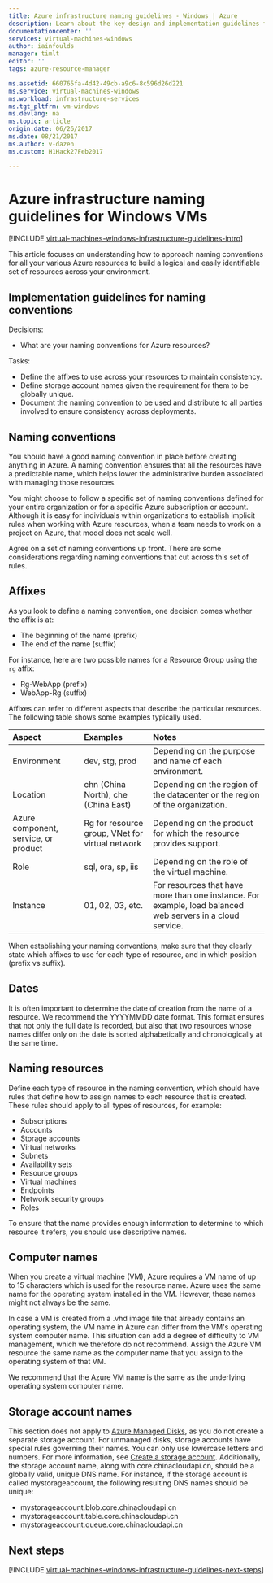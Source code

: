 ```yaml
---
title: Azure infrastructure naming guidelines - Windows | Azure
description: Learn about the key design and implementation guidelines for naming in Azure infrastructure services.
documentationcenter: ''
services: virtual-machines-windows
author: iainfoulds
manager: timlt
editor: ''
tags: azure-resource-manager

ms.assetid: 660765fa-4d42-49cb-a9c6-8c596d26d221
ms.service: virtual-machines-windows
ms.workload: infrastructure-services
ms.tgt_pltfrm: vm-windows
ms.devlang: na
ms.topic: article
origin.date: 06/26/2017
ms.date: 08/21/2017
ms.author: v-dazen
ms.custom: H1Hack27Feb2017

---
```

# Azure infrastructure naming guidelines for Windows VMs

[!INCLUDE [virtual-machines-windows-infrastructure-guidelines-intro](../../../includes/virtual-machines-windows-infrastructure-guidelines-intro.md)]

This article focuses on understanding how to approach naming conventions for all your various Azure resources to build a logical and easily identifiable set of resources across your environment.

## Implementation guidelines for naming conventions
Decisions:

* What are your naming conventions for Azure resources?

Tasks:

* Define the affixes to use across your resources to maintain consistency.
* Define storage account names given the requirement for them to be globally unique.
* Document the naming convention to be used and distribute to all parties involved to ensure consistency across deployments.

## Naming conventions
You should have a good naming convention in place before creating anything in Azure. A naming convention ensures that all the resources have a predictable name, which helps lower the administrative burden associated with managing those resources.

You might choose to follow a specific set of naming conventions defined for your entire organization or for a specific Azure subscription or account. Although it is easy for individuals within organizations to establish implicit rules when working with Azure resources, when a team needs to work on a project on Azure, that model does not scale well.

Agree on a set of naming conventions up front. There are some considerations regarding naming conventions that cut across this set of rules.

## Affixes
As you look to define a naming convention, one decision comes whether the affix is at:

* The beginning of the name (prefix)
* The end of the name (suffix)

For instance, here are two possible names for a Resource Group using the `rg` affix:

* Rg-WebApp (prefix)
* WebApp-Rg (suffix)

Affixes can refer to different aspects that describe the particular resources. The following table shows some examples typically used.

| Aspect | Examples | Notes |
|:--- |:--- |:--- |
| Environment |dev, stg, prod |Depending on the purpose and name of each environment. |
| Location | chn (China North), che (China East) | Depending on the region of the datacenter or the region of the organization. |
| Azure component, service, or product |Rg for resource group, VNet for virtual network |Depending on the product for which the resource provides support. |
| Role |sql, ora, sp, iis |Depending on the role of the virtual machine. |
| Instance |01, 02, 03, etc. |For resources that have more than one instance. For example, load balanced web servers in a cloud service. |

When establishing your naming conventions, make sure that they clearly state which affixes to use for each type of resource, and in which position (prefix vs suffix).

## Dates
It is often important to determine the date of creation from the name of a resource. We recommend the YYYYMMDD date format. This format ensures that not only the full date is recorded, but also that two resources whose names differ only on the date is sorted alphabetically and chronologically at the same time.

## Naming resources
Define each type of resource in the naming convention, which should have rules that define how to assign names to each resource that is created. These rules should apply to all types of resources, for example:

* Subscriptions
* Accounts
* Storage accounts
* Virtual networks
* Subnets
* Availability sets
* Resource groups
* Virtual machines
* Endpoints
* Network security groups
* Roles

To ensure that the name provides enough information to determine to which resource it refers, you should use descriptive names.

## Computer names
When you create a virtual machine (VM), Azure requires a VM name of up to 15 characters which is used for the resource name. Azure uses the same name for the operating system installed in the VM. However, these names might not always be the same.

In case a VM is created from a .vhd image file that already contains an operating system, the VM name in Azure can differ from the VM's operating system computer name. This situation can add a degree of difficulty to VM management, which we therefore do not recommend. Assign the Azure VM resource the same name as the computer name that you assign to the operating system of that VM.

We recommend that the Azure VM name is the same as the underlying operating system computer name.

## Storage account names
This section does not apply to [Azure Managed Disks](../../storage/storage-managed-disks-overview.md?toc=%2fvirtual-machines%2flinux%2ftoc.json), as you do not create a separate storage account. For unmanaged disks, storage accounts have special rules governing their names. You can only use lowercase letters and numbers. For more information, see [Create a storage account](../../storage/storage-create-storage-account.md#create-a-storage-account). Additionally, the storage account name, along with core.chinacloudapi.cn, should be a globally valid, unique DNS name. For instance, if the storage account is called mystorageaccount, the following resulting DNS names should be unique:

* mystorageaccount.blob.core.chinacloudapi.cn
* mystorageaccount.table.core.chinacloudapi.cn
* mystorageaccount.queue.core.chinacloudapi.cn

## Next steps
[!INCLUDE [virtual-machines-windows-infrastructure-guidelines-next-steps](../../../includes/virtual-machines-windows-infrastructure-guidelines-next-steps.md)]

<!--Update_Description: update meta data-->